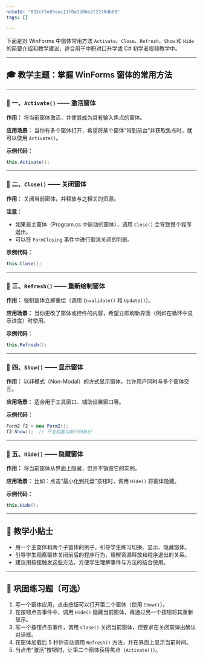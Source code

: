 ```yaml
---
noteId: "832cf5e05eec11f0a138bb2f2278db69"
tags: []

---
```


下面是对 WinForms 中窗体常用方法 `Activate`、`Close`、`Refresh`、`Show` 和 `Hide` 的简要介绍和教学建议，适合用于中职对口升学或 C# 初学者视频教学中。

---

## 🎓 教学主题：掌握 WinForms 窗体的常用方法

---

### 🔹 一、`Activate()` —— 激活窗体

**作用：**
将当前窗体激活，并使其成为具有输入焦点的窗体。

**应用场景：**
当你有多个窗体打开，希望将某个窗体“带到前台”并获取焦点时，就可以使用 `Activate()`。

**示例代码：**

```csharp
this.Activate();
```

---

### 🔹 二、`Close()` —— 关闭窗体

**作用：**
关闭当前窗体，并释放与之相关的资源。

**注意：**

* 如果是主窗体（Program.cs 中启动的窗体），调用 `Close()` 会导致整个程序退出。
* 可以在 `FormClosing` 事件中进行取消关闭的判断。

**示例代码：**

```csharp
this.Close();
```

---

### 🔹 三、`Refresh()` —— 重新绘制窗体

**作用：**
强制窗体立即重绘（调用 `Invalidate()` 和 `Update()`）。

**应用场景：**
当你更改了窗体或控件的内容，希望立即刷新界面（例如在循环中显示进度）时使用。

**示例代码：**

```csharp
this.Refresh();
```

---

### 🔹 四、`Show()` —— 显示窗体

**作用：**
以非模式（Non-Modal）的方式显示窗体，允许用户同时与多个窗体交互。

**应用场景：**
适合用于工具窗口、辅助设置窗口等。

**示例代码：**

```csharp
Form2 f2 = new Form2();
f2.Show();  // 不会阻塞当前代码执行
```

---

### 🔹 五、`Hide()` —— 隐藏窗体

**作用：**
将当前窗体从界面上隐藏，但并不销毁它的实例。

**应用场景：**
比如：点击“最小化到托盘”按钮时，调用 `Hide()` 将窗体隐藏。

**示例代码：**

```csharp
this.Hide();
```

---

## 🎯 教学小贴士

* 用一个主窗体和两个子窗体的例子，引导学生练习切换、显示、隐藏窗体。
* 引导学生观察窗体关闭前后的程序行为，理解资源释放和程序退出的关系。
* 建议用按钮触发这些方法，方便学生理解事件与方法的结合使用。

---

## 🧠 巩固练习题（可选）

1. 写一个窗体应用，点击按钮可以打开第二个窗体（使用 `Show()`）。
2. 在按钮点击事件中，调用 `Hide()` 隐藏当前窗体，再通过另一个按钮将其重新显示。
3. 写一个按钮点击事件，调用 `Close()` 关闭当前窗体，但要求在关闭前弹出确认对话框。
4. 在窗体加载后 5 秒钟自动调用 `Refresh()` 方法，并在界面上显示当前时间。
5. 当点击“激活”按钮时，让第二个窗体获得焦点（`Activate()`）。

